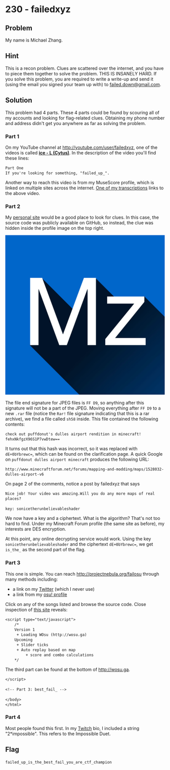 # 230 - failedxyz

## Problem

My name is Michael Zhang.

## Hint

This is a recon problem. Clues are scattered over the internet, and you have to piece them together to solve the problem. THIS IS INSANELY HARD. If you solve this problem, you are required to write a write-up and send it (using the email you signed your team up with) to failed.down@gmail.com.

## Solution

This problem had 4 parts. These 4 parts could be found by scouring all of my accounts and looking for flag-related clues. Obtaining my phone number and address didn't get you anywhere as far as solving the problem.

### Part 1

On my YouTube channel at http://youtube.com/user/failedxyz, one of the videos is called [**ice - L (Cytus)**](https://www.youtube.com/watch?v=eUSQBqGZwH4). In the description of the video you'll find these lines:

```
Part One
If you're looking for something, "failed_up_".
```

Another way to reach this video is from my MuseScore profile, which is linked on multiple sites across the internet. [One of my transcriptions](http://musescore.com/user/133763/scores/213861) links to the above video.

### Part 2

My [personal site](http://failedxyz.github.io) would be a good place to look for clues. In this case, the source code was publicly available on GitHub, so instead, the clue was hidden inside the profile image on the top right.

![1](mz1.jpg)

The file end signature for JPEG files is `FF D9`, so anything after this signature will not be a part of the JPEG. Moving everything after `FF D9` to a new `.rar` file (notice the `Rar!` file signature indicating that this is a rar archive), we find a file called `sh58` inside. This file contained the following contents:

```
check out puffdonut's dulles airport rendition in minecraft! fehxNkfgzX96S1P7vwDtew==
```

It turns out that this hash was incorrect, so it was replaced with `dE+0bYbrewc=`, which can be found on the clarification page. A quick Google on `puffdonut dulles airport minecraft` produces the following URL:

```
http://www.minecraftforum.net/forums/mapping-and-modding/maps/1528032-dulles-airport-v6
```

On page 2 of the comments, notice a post by failedxyz that says

```
Nice job! Your video was amazing.Will you do any more maps of real places?

key: sonicetherunbelievableshader
```

We now have a key and a ciphertext. What is the algorithm? That's not too hard to find. Under my Minecraft Forum profile (the same site as before), my interests are DES encryption.

At this point, any online decrypting service would work. Using the key `sonicetherunbelievableshader` and the ciphertext `dE+0bYbrewc=`, we get `is_the_` as the second part of the flag.

### Part 3

This one is simple. You can reach http://projectnebula.org/failosu through many methods including:

* a link on my [Twitter](http://twitter.com/fdetzl) (which I never use)
* a link from my [osu! profile](http://osu.ppy.sh/u/IOException)

Click on any of the songs listed and browse the source code. Close inspection of [this site](http://projectnebula.org/failosu/play.php?folder=39804+xi+-+FREEDOM+DiVE&map=xi+-+FREEDOM+DiVE+%28Nakagawa-Kanon%29+%5BFOUR+DIMENSIONS%5D.osu) reveals:

```
<script type="text/javascript">
	/*
	Version 1
	 + Loading WOsu (http://wosu.ga)
	Upcoming
	 + Slider ticks
	 + Auto replay based on map
		 + score and combo calculations
	*/
```

The third part can be found at the bottom of http://wosu.ga.

```
</script>

<!-- Part 3: best_fail_ -->

</body>
</html>
```

### Part 4

Most people found this first. In my [Twitch](http://twitch.tv/failedxyz) bio, I included a string "2*impossible". This refers to the Impossible Duet.

## Flag

`failed_up_is_the_best_fail_you_are_ctf_champion`